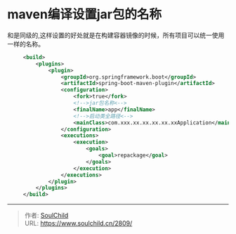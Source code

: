 # maven编译设置jar包的名称

<!--more-->
和<dependencies>是同级的,这样设置的好处就是在构建容器镜像的时候，所有项目可以统一使用一样的名称。
```xml
     <build>
         <plugins>
             <plugin>
                 <groupId>org.springframework.boot</groupId>
                 <artifactId>spring-boot-maven-plugin</artifactId>
                 <configuration>
                     <fork>true</fork>
                     <!-->jar包名称<-->
                     <finalName>app</finalName>
                     <!-->启动类全路径<-->
                     <mainClass>com.xxx.xx.xx.xx.xx.xxApplication</mainClass>
                 </configuration>
                 <executions>
                     <execution>
                         <goals>
                             <goal>repackage</goal>
                         </goals>
                     </execution>
                 </executions>
             </plugin>
         </plugins>
     </build>
```


---

> 作者: [SoulChild](https://www.soulchild.cn)  
> URL: https://www.soulchild.cn/2809/  

